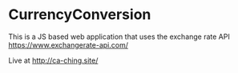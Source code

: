 # CurrencyConversion
 This is a JS based web application that uses the exchange rate API https://www.exchangerate-api.com/
 
 Live at http://ca-ching.site/
